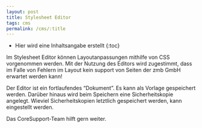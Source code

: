 ```yaml
---
layout: post
title: Stylesheet Editor
tags: cms
permalink: /cms/:title
---
```



+ Hier wird eine Inhaltsangabe erstellt
{:toc}




Im Stylesheet Editor können Layoutanpassungen mithilfe von CSS vorgenommen werden. Mit der Nutzung des Editors wird zugestimmt, dass im Falle von Fehlern im Layout kein support von Seiten der zmb GmbH erwartet werden kann!




Der Editor ist ein fortlaufendes “Dokument”. Es kann als Vorlage gespeichert werden. Darüber hinaus wird beim Speichern eine Sicherheitskopie angelegt. Wieviel Sicherheitskopien letztlich gespeichert werden, kann eingestellt werden. 


Das CoreSupport-Team hilft gern weiter.
